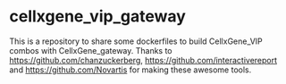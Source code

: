 # cellxgene_vip_gateway
This is a repository to share some dockerfiles to build CellxGene_VIP combos with CellxGene_gateway. Thanks to https://github.com/chanzuckerberg, https://github.com/interactivereport and https://github.com/Novartis for making these awesome tools.
